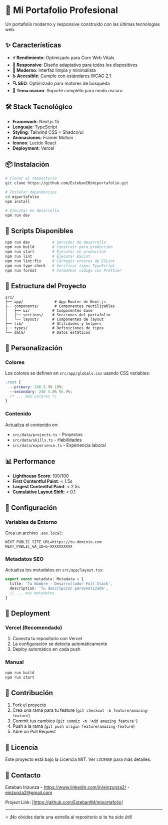 # 🚀 Mi Portafolio Profesional

Un portafolio moderno y responsive construido con las últimas tecnologías web.

## ✨ Características

- **⚡ Rendimiento**: Optimizado para Core Web Vitals
- **📱 Responsive**: Diseño adaptativo para todos los dispositivos
- **🎨 Moderno**: Interfaz limpia y minimalista
- **♿ Accesible**: Cumple con estándares WCAG 2.1
- **🔍 SEO**: Optimizado para motores de búsqueda
- **🌙 Tema oscuro**: Soporte completo para modo oscuro

## 🛠️ Stack Tecnológico

- **Framework**: Next.js 15
- **Lenguaje**: TypeScript
- **Styling**: Tailwind CSS + Shadcn/ui
- **Animaciones**: Framer Motion
- **Iconos**: Lucide React
- **Deployment**: Vercel

## 📦 Instalación

```bash
# Clonar el repositorio
git clone https://github.com/EstebanIM/miportafolio.git

# Instalar dependencias
cd miportafolio
npm install

# Ejecutar en desarrollo
npm run dev
```

## 🚀 Scripts Disponibles

```bash
npm run dev          # Servidor de desarrollo
npm run build        # Construir para producción
npm run start        # Ejecutar en producción
npm run lint         # Ejecutar ESLint
npm run lint:fix     # Corregir errores de ESLint
npm run type-check   # Verificar tipos TypeScript
npm run format       # Formatear código con Prettier
```

## 📁 Estructura del Proyecto

```
src/
├── app/              # App Router de Next.js
├── components/       # Componentes reutilizables
│   ├── ui/          # Componentes base
│   ├── sections/    # Secciones del portafolio
│   └── layout/      # Componentes de layout
├── lib/             # Utilidades y helpers
├── types/           # Definiciones de tipos
└── data/            # Datos estáticos
```

## 🎨 Personalización

### Colores

Los colores se definen en `src/app/globals.css` usando CSS variables:

```css
:root {
  --primary: 240 5.9% 10%;
  --secondary: 240 4.8% 95.9%;
  /* ... más colores */
}
```

### Contenido

Actualiza el contenido en:

- `src/data/projects.ts` - Proyectos
- `src/data/skills.ts` - Habilidades
- `src/data/experience.ts` - Experiencia laboral

## 📊 Performance

- **Lighthouse Score**: 100/100
- **First Contentful Paint**: < 1.5s
- **Largest Contentful Paint**: < 2.5s
- **Cumulative Layout Shift**: < 0.1

## 🔧 Configuración

### Variables de Entorno

Crea un archivo `.env.local`:

```env
NEXT_PUBLIC_SITE_URL=https://tu-dominio.com
NEXT_PUBLIC_GA_ID=G-XXXXXXXXXX
```

### Metadatos SEO

Actualiza los metadatos en `src/app/layout.tsx`:

```typescript
export const metadata: Metadata = {
  title: 'Tu Nombre - Desarrollador Full Stack',
  description: 'Tu descripción personalizada',
  // ... más metadatos
}
```

## 🚀 Deployment

### Vercel (Recomendado)

1. Conecta tu repositorio con Vercel
2. La configuración se detecta automáticamente
3. Deploy automático en cada push

### Manual

```bash
npm run build
npm run start
```

## 🤝 Contribución

1. Fork el proyecto
2. Crea una rama para tu feature (`git checkout -b feature/amazing-feature`)
3. Commit tus cambios (`git commit -m 'Add amazing feature'`)
4. Push a la rama (`git push origin feature/amazing-feature`)
5. Abre un Pull Request

## 📝 Licencia

Este proyecto está bajo la Licencia MIT. Ver `LICENSE` para más detalles.

## 📧 Contacto

Esteban Inzunza - https://www.linkedin.com/in/einzunza2/ - einzunza2@gmail.com

Project Link: [https://github.com/EstebanIM/miportafolio]

---

⭐ ¡No olvides darle una estrella al repositorio si te ha sido útil!
